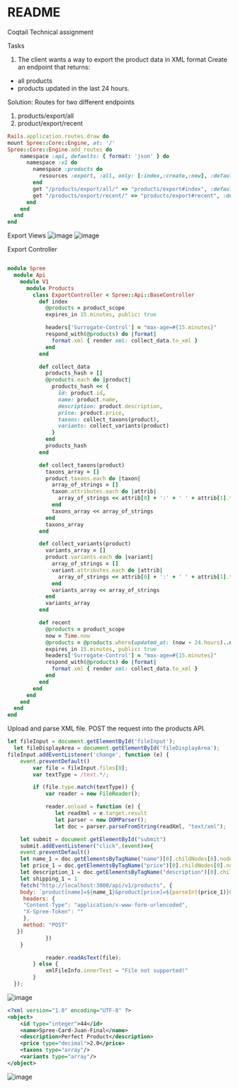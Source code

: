 # README
Coqtail Technical assignment

Tasks
1. The client wants a way to export the product data in XML format
Create an endpoint that returns:
- all products
- products updated in the last 24 hours.

Solution: 
Routes for two different endpoints 
1) products/export/all
2) product/export/recent

``` Ruby
Rails.application.routes.draw do
mount Spree::Core::Engine, at: '/'
Spree::Core::Engine.add_routes do
    namespace :api, defaults: { format: 'json' } do
      namespace :v1 do
        namespace :products do
          resources :export, :all, only: [:index,:create,:new], :defaults => { :format => 'xml' }
        end
        get "/products/export/all/" => "products/export#index", :defaults => { :format => 'xml' }
        get "/products/export/recent/" => "products/export#recent", :defaults => { :format => 'xml' }
      end
    end
  end
end
```

Export Views
![image](https://github.com/JuanPabloSolano1/Spree/blob/master/Screenshot%202019-10-28%2020.03.26.png)
![image](https://github.com/JuanPabloSolano1/Spree/blob/master/Screenshot%202019-10-28%2020.01.37.png)

Export Controller
``` Ruby

module Spree
  module Api
    module V1
      module Products
        class ExportController < Spree::Api::BaseController
          def index
            @products = product_scope
            expires_in 15.minutes, public: true

            headers['Surrogate-Control'] = "max-age=#{15.minutes}"
            respond_with(@products) do |format|
              format.xml { render xml: collect_data.to_xml }
            end
          end

          def collect_data
            products_hash = []
            @products.each do |product|
              products_hash << {
                id: product.id,
                name: product.name,
                description: product.description,
                price: product.price,
                taxons: collect_taxons(product),
                variants: collect_variants(product)
              }
            end
            products_hash
          end

          def collect_taxons(product)
            taxons_array = []
            product.taxons.each do |taxon|
              array_of_strings = []
              taxon.attributes.each do |attrib|
                array_of_strings << attrib[0] + ':' + ' ' + attrib[1].to_s
              end
              taxons_array << array_of_strings
            end
            taxons_array
          end

          def collect_variants(product)
            variants_array = []
            product.variants.each do |variant|
              array_of_strings = []
              variant.attributes.each do |attrib|
                array_of_strings << attrib[0] + ':' + ' ' + attrib[1].to_s
              end
              variants_array << array_of_strings
            end
            variants_array
          end

          def recent
            @products = product_scope
            now = Time.now
            @products = @products.where(updated_at: (now - 24.hours)..now)
            expires_in 15.minutes, public: true
            headers['Surrogate-Control'] = "max-age=#{15.minutes}"
            respond_with(@products) do |format|
              format.xml { render xml: collect_data.to_xml }
            end
          end
        end
      end
    end
  end
end

```
Upload and parse XML file. POST the request into the products API.
```Javascript
let fileInput = document.getElementById('fileInput');
  let fileDisplayArea = document.getElementById('fileDisplayArea');
fileInput.addEventListener('change', function (e) {
    event.preventDefault()
        var file = fileInput.files[0];
        var textType = /text.*/;

        if (file.type.match(textType)) {
            var reader = new FileReader();

            reader.onload = function (e) {
               let readXml = e.target.result
               let parser = new DOMParser();
               let doc = parser.parseFromString(readXml, "text/xml");

    let submit = document.getElementById("submit")
    submit.addEventListener("click",(event)=>{
    event.preventDefault()
    let name_1 = doc.getElementsByTagName("name")[0].childNodes[0].nodeValue;
    let price_1 = doc.getElementsByTagName("price")[0].childNodes[0].nodeValue;
    let description_1 = doc.getElementsByTagName("description")[0].childNodes[0].nodeValue;
    let shipping_1 = 1
    fetch("http://localhost:3000/api/v1/products", {
    body: `product[name]=${name_1}&product[price]=${parseInt(price_1)}&product[shipping_category_id]=${(shipping_1)}&product[description]=${description_1}`,
     headers: {
     "Content-Type": "application/x-www-form-urlencoded",
     "X-Spree-Token": ""
     },
     method: "POST"
   })
            })
    }

            reader.readAsText(file);
        } else {
            xmlFileInfo.innerText = "File not supported!"
        }
  });

```
![image](https://github.com/JuanPabloSolano1/Spree/blob/master/Screenshot%202019-10-28%2020.10.22.png)
```xml
<?xml version="1.0" encoding="UTF-8" ?>
<object>
    <id type="integer">44</id>
    <name>Spree-Card-Juan-Final</name>
    <description>Perfect Product</description>
    <price type="decimal">2.0</price>
    <taxons type="array"/>
    <variants type="array"/>
</object>

```
![image](https://github.com/JuanPabloSolano1/Spree/blob/master/Screenshot%202019-10-28%2020.16.59.png)
